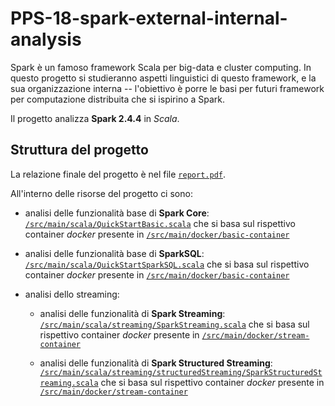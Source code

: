 # PPS-18-spark-external-internal-analysis
Spark è un famoso framework Scala per big-data e cluster computing. In questo progetto si studieranno aspetti linguistici di questo framework, e la sua organizzazione interna -- l'obiettivo è porre le basi per futuri framework per computazione distribuita che si ispirino a Spark.

Il progetto analizza __Spark 2.4.4__ in *Scala*.

## Struttura del progetto
La relazione finale del progetto è nel file [`report.pdf`](report.pdf).

All'interno delle risorse del progetto ci sono:

- analisi delle funzionalità base di __Spark Core__: [`/src/main/scala/QuickStartBasic.scala`](/src/main/scala/QuickStartBasic.scala)
che si basa sul rispettivo container _docker_ presente in
[`/src/main/docker/basic-container`](/src/main/docker/basic-container)

- analisi delle funzionalità base di __SparkSQL__: [`/src/main/scala/QuickStartSparkSQL.scala`](/src/main/scala/QuickStartSparkSQL.scala) 
che si basa sul rispettivo container _docker_ presente in
[`/src/main/docker/basic-container`](/src/main/docker/basic-container)

- analisi dello streaming:

    * analisi delle funzionalità di __Spark Streaming__: 
    [`/src/main/scala/streaming/SparkStreaming.scala`](/src/main/scala/streaming/SparkStreaming.scala) che si basa sul rispettivo
    container _docker_ presente in [`/src/main/docker/stream-container`](/src/main/docker/stream-container)
   
    * analisi delle funzionalità di __Spark Structured Streaming__: 
    [`/src/main/scala/streaming/structuredStreaming/SparkStructuredStreaming.scala`](/src/main/scala/streaming/structuredStreaming/SparkStructuredStreaming.scala) che si basa sul rispettivo
     container _docker_ presente in [`/src/main/docker/stream-container`](/src/main/docker/stream-container)
